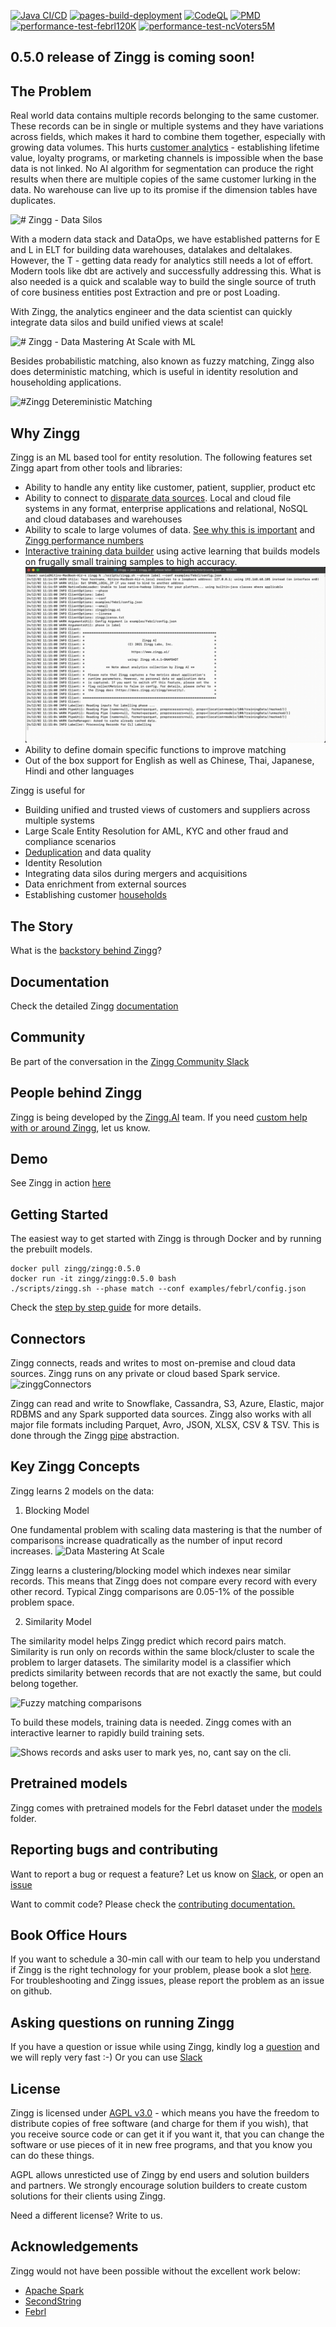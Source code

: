 [![Java CI/CD](https://github.com/zinggAI/zingg/actions/workflows/build.yml/badge.svg)](https://github.com/zinggAI/zingg/actions/workflows/build.yml)
[![pages-build-deployment](https://github.com/zinggAI/zingg/actions/workflows/pages/pages-build-deployment/badge.svg)](https://github.com/zinggAI/zingg/actions/workflows/pages/pages-build-deployment)
[![CodeQL](https://github.com/zinggAI/zingg/actions/workflows/codeql.yml/badge.svg)](https://github.com/zinggAI/zingg/actions/workflows/codeql.yml)
[![PMD](https://github.com/zinggAI/zingg/actions/workflows/pmd.yml/badge.svg)](https://github.com/zinggAI/zingg/actions/workflows/pmd.yml)
[![performance-test-febrl120K](https://github.com/zinggAI/zingg/actions/workflows/perfTest-febrl120K.yml/badge.svg)](https://github.com/zinggAI/zingg/actions/workflows/perfTest-febrl120K.yml)
[![performance-test-ncVoters5M](https://github.com/zinggAI/zingg/actions/workflows/perfTest-ncVoters5M.yml/badge.svg)](https://github.com/zinggAI/zingg/actions/workflows/perfTest-ncVoters5M.yml)

## 0.5.0 release of Zingg is coming soon!

## The Problem

Real world data contains multiple records belonging to the same customer. These records can be in single or multiple systems and they have variations across fields, which makes it hard to combine them together, especially with growing data volumes. This hurts [customer analytics](docs/bizLeaderSurvey.md) - establishing lifetime value, loyalty programs, or marketing channels is impossible when the base data is not linked. No AI algorithm for segmentation can produce the right results when there are multiple copies of the same customer lurking in the data. No warehouse can live up to its promise if the dimension tables have duplicates. 

![# Zingg - Data Silos](/assets/dataSilos.png)

With a modern data stack and DataOps, we have established patterns for E and L in ELT for building data warehouses, datalakes and deltalakes. However, the T - getting data ready for analytics still needs a lot of effort. Modern tools like dbt are actively and successfully addressing this. What is also needed is a quick and scalable way to build the single source of truth of core business entities post Extraction and pre or post Loading.

With Zingg, the analytics engineer and the data scientist can quickly integrate data silos and build unified views at scale!

![# Zingg - Data Mastering At Scale with ML](/assets/dataMastering.png)

Besides probabilistic matching, also known as fuzzy matching, Zingg also does deterministic matching, which is useful in identity resolution and householding applications.

![#Zingg Detereministic Matching](/assets/deterministicMatching.png)

## Why Zingg

Zingg is an ML based tool for entity resolution. The following features set Zingg apart from other tools and libraries: 
- Ability to handle any entity like customer, patient, supplier, product etc 
- Ability to connect to [disparate data sources](https://docs.zingg.ai/zingg/connectors). Local and cloud file systems in any format, enterprise applications and relational, NoSQL and cloud databases and warehouses
- Ability to scale to large volumes of data. [See why this is important](https://docs.zingg.ai/zingg/zmodels/) and [Zingg performance numbers](https://docs.zingg.ai/zingg/stepbystep/hardwaresizing)
- [Interactive training data builder](https://docs.zingg.ai/zingg/stepbystep/createtrainingdata/label) using active learning that builds models on frugally small training samples to high accuracy.
![Shows records and asks user to mark yes, no, cant say on the cli.](/assets/labelvertical.gif) 
- Ability to define domain specific functions to improve matching  
- Out of the box support for English as well as Chinese, Thai, Japanese, Hindi and other languages

Zingg is useful for
- Building unified and trusted views of customers and suppliers across multiple systems
- Large Scale Entity Resolution for AML, KYC and other fraud and compliance scenarios
- [Deduplication](docs/patient.md) and data quality
- Identity Resolution 
- Integrating data silos during mergers and acquisitions
- Data enrichment from external sources
- Establishing customer [households](docs/households.md)

## The Story

What is the [backstory behind Zingg](https://sonalgoyal.substack.com/p/time-to-zingg)? 

## Documentation

Check the detailed Zingg [documentation](https://docs.zingg.ai/zingg/) 

## Community

Be part of the conversation in the [Zingg Community Slack](https://join.slack.com/t/zinggai/shared_invite/zt-w7zlcnol-vEuqU9m~Q56kLLUVxRgpOA)

## People behind Zingg

Zingg is being developed by the [Zingg.AI](https://www.zingg.ai) team. If you need [custom help with or around Zingg](https://www.zingg.ai/company/consulting), let us know. 

## Demo

See Zingg in action [here](https://www.youtube.com/watch?v=zOabyZxN9b0)

## Getting Started

The easiest way to get started with Zingg is through Docker and by running the prebuilt models.
```
docker pull zingg/zingg:0.5.0
docker run -it zingg/zingg:0.5.0 bash
./scripts/zingg.sh --phase match --conf examples/febrl/config.json
``` 

Check the [step by step guide](https://docs.zingg.ai/zingg/stepbystep) for more details.

## Connectors

Zingg connects, reads and writes to most on-premise and cloud data sources. Zingg runs on any private or cloud based Spark service.
![zinggConnectors](assets/zinggOSS.png)

Zingg can read and write to Snowflake, Cassandra, S3, Azure, Elastic, major RDBMS and any Spark supported data sources. Zingg also works with all major file formats including Parquet, Avro, JSON, XLSX, CSV & TSV. This is done through the Zingg [pipe](docs/dataSourcesAndSinks/pipes.md) abstraction.  

## Key Zingg Concepts

Zingg learns 2 models on the data:

1. Blocking Model

One fundamental problem with scaling data mastering is that the number of comparisons increase quadratically as the number of input record increases.
![Data Mastering At Scale](/assets/fuzzymatchingcomparisons.jpg)


Zingg learns a clustering/blocking model which indexes near similar records. This means that Zingg does not compare every record with every other record. Typical Zingg comparisons are 0.05-1% of the possible problem space.

2. Similarity Model 

The similarity model helps Zingg predict which record pairs match. Similarity is run only on records within the same block/cluster to scale the problem to larger datasets. The similarity model is a classifier which predicts similarity between records that are not exactly the same, but could belong together.

![Fuzzy matching comparisons](/assets/dataMatching.jpg) 

To build these models, training data is needed. Zingg comes with an interactive learner to rapidly build training sets. 

![Shows records and asks user to mark yes, no, cant say on the cli.](assets/label2.gif) 

## Pretrained models

Zingg comes with pretrained models for the Febrl dataset under the [models](models) folder.

## Reporting bugs and contributing 

Want to report a bug or request a feature? Let us know on [Slack](https://join.slack.com/t/zinggai/shared_invite/zt-w7zlcnol-vEuqU9m~Q56kLLUVxRgpOA), or open an [issue](https://github.com/zinggAI/zingg/issues/new/choose)

Want to commit code? Please check the [contributing documentation.](https://docs.zingg.ai/zingg/contributing)

## Book Office Hours

If you want to schedule a 30-min call with our team to help you understand if Zingg is the right technology for your problem, please book a slot [here](https://calendly.com/sonalgoyal/30min). For troubleshooting and Zingg issues, please report the problem as an issue on github. 

## Asking questions on running Zingg

If you have a question or issue while using Zingg, kindly log a [question](https://github.com/zinggAI/zingg/issues/new/choose) and we will reply very fast :-) 
Or you can use [Slack](https://join.slack.com/t/zinggai/shared_invite/zt-w7zlcnol-vEuqU9m~Q56kLLUVxRgpOA)

## License

Zingg is licensed under [AGPL v3.0](https://www.gnu.org/licenses/agpl-3.0.en.html) - which means you have the freedom to distribute copies of free software (and charge for them if you wish), that you receive source code or can get it if you want it, that you can change the software or use pieces of it in new free programs, and that you know you can do these things.

AGPL allows unresticted use of Zingg by end users and solution builders and partners. We strongly encourage solution builders to create custom solutions for their clients using Zingg.   

Need a different license? Write to us.


## Acknowledgements

Zingg would not have been possible without the excellent work below:
- [Apache Spark](https://spark.apache.org)
- [SecondString](http://secondstring.sourceforge.net/)
- [Febrl](http://users.cecs.anu.edu.au/~Peter.Christen/Febrl/febrl-0.3/febrldoc-0.3/)

